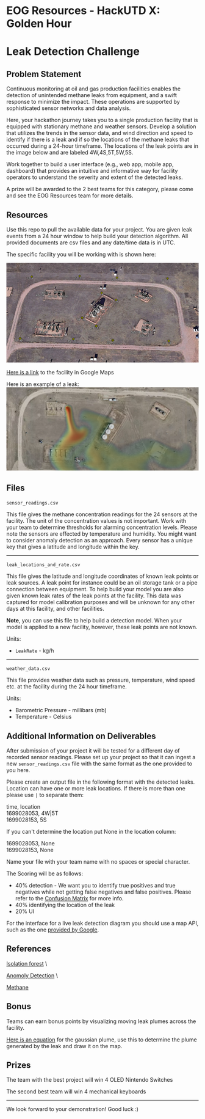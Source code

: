 # EOG Resources - HackUTD X: Golden Hour
# Leak Detection Challenge

## Problem Statement

Continuous monitoring at oil and gas production facilities enables the detection of unintended methane leaks from equipment, and a swift response to minimize the impact. These operations are supported by sophisticated sensor networks and data analysis.

Here, your hackathon journey takes you to a single production facility that is equipped with stationary methane and weather sensors. Develop a solution that utilizes the trends in the sensor data, and wind direction and speed to identify if there is a leak and if so the locations of the methane leaks that occurred during a 24-hour timeframe. The locations of the leak points are in the image below and are labeled 4W,4S,5T,5W,5S.

Work together to build a user interface (e.g., web app, mobile app, dashboard) that provides an intuitive and informative way for facility operators to understand the severity and extent of the detected leaks.

A prize will be awarded to the 2 best teams for this category, please come and see the EOG Resources team for more details.

## Resources

Use this repo to pull the available data for your project. You are given leak events from a 24 hour window to help build your detection algorithm. All provided documents are csv files and any date/time data is in UTC.

The specific facility you will be working with is shown here:

![](facility_map.png)

[Here is a link](https://www.google.com/maps/place/40%C2%B035%2746.0%22N+105%C2%B008%2724.3%22W/@40.5955073,-105.1399915,163m/data=!3m1!1e3!4m4!3m3!8m2!3d40.596114!4d-105.140075?entry=ttu) to the facility in Google Maps

Here is an example of a leak:
![](leak.png)


## Files

```sensor_readings.csv```

This file gives the methane concentration readings for the 24 sensors at the facility. The unit of the concentration values is not important. Work with your team to determine thresholds for alarming concentration levels. Please note the sensors are effected by temperature and humidity. You might want to consider anomaly detection as an approach. Every sensor has a unique key that gives a latitude and longitude within the key.

---

```leak_locations_and_rate.csv```

This file gives the latitude and longitude coordinates of known leak points or leak sources. A leak point for instance could be an oil storage tank or a pipe connection between equipment. To help build your model you are also given known leak rates of the leak points at the facility. This data was captured for model calibration purposes and will be unknown for any other days at this facility, and other facilities.

**Note**, you can use this file to help build a detection model. When your model is applied to a new facility, however, these leak points are not known.

Units:
- `LeakRate` - kg/h

---

```weather_data.csv```

This file provides weather data such as pressure, temperature, wind speed etc. at the facility during the 24 hour timeframe.

Units:
- Barometric Pressure - millibars (mb)
- Temperature - Celsius

## Additional Information on Deliverables

After submission of your project it will be tested for a different day of recorded sensor readings. Please set up your project so that it can ingest a new `sensor_readings.csv` file with the same format as the one provided to you here.

Please create an output file in the following format with the detected leaks. Location can have one or more leak locations. If there is more than one please use `|` to separate them:

time, location  \
1699028053, 4W|5T  \
1699028153, 5S  

If you can't determine the location put None in the location column:

1699028053, None \
1699028153, None

Name your file with your team name with no spaces or special character.


The Scoring will be as follows:
- 40% detection - We want you to identify true positives and true negatives while not getting false negatives and false positives. Please refer to the [Confusion Matrix](https://en.wikipedia.org/wiki/Confusion_matrix) for more info. 
- 40% identifying the location of the leak
- 20% UI

For the interface for a live leak detection diagram you should use a map API, such as the one [provided by Google](https://developers.google.com/maps/apis-by-platform).

## References 

[Isolation forest](https://en.wikipedia.org/wiki/Isolation_forest) \

[Anomoly Detection](https://pyod.readthedocs.io/) \

[Methane](https://en.wikipedia.org/wiki/Methane)

## Bonus

Teams can earn bonus points by visualizing moving leak plumes across the facility.

[Here is an equation](https://courses.ecampus.oregonstate.edu/ne581/eleven/plume.htm) for the gaussian plume, use this to determine the plume generated by the leak and draw it on the map.

## Prizes

The team with the best project will win 4 OLED Nintendo Switches

The second best team will win 4 mechanical keyboards

---

We look forward to your demonstration! Good luck :)

